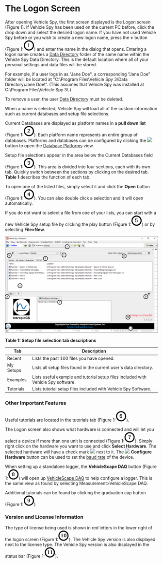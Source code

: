 # The Logon Screen

After opening Vehicle Spy, the first screen displayed is the Logon screen (Figure 1). If Vehicle Spy has been used on the current PC before, click the drop down and select the desired logon name. If you have not used Vehicle Spy before or you wish to create a new logon name, press the **+** button (Figure 1:![](../../.gitbook/assets/1.png)) and enter the name in the dialog that opens. Entering a logon name creates a [Data Directory](../../basic-operation-of-vehicle-spy/data-directory.md) folder of the same name within the Vehicle Spy Data Directory. This is the default location where all of your personal settings and data files will be stored.

For example, if a user logs in as "Jane Doe", a corresponding "Jane Doe" folder will be located at "C:\Program Files\Vehicle Spy 3\Data Directory\Jane Doe\\". (This assumes that Vehicle Spy was installed at C:\Program Files\Vehicle Spy 3\\.)

To remove a user, the user [Data Directory](../../basic-operation-of-vehicle-spy/data-directory.md) must be deleted.

When a name is selected, Vehicle Spy will load all of the custom information such as current databases and setup file selections.

Current Databases are displayed as platform names in a **pull down list** (Figure 1:![](../../.gitbook/assets/2.png)). Each platform name represents an entire group of databases. Platforms and databases can be configured by clicking the ![](https://cdn.intrepidcs.net/support/VehicleSpy/assets/DatabaseIcon.gif) button to open the [Database Platforms](https://github.com/intrepidcs/VSpy3-Docs/blob/main/main-menu-setup/network-databases.md) view.

Setup file selections appear in the area below the Current Databases field (Figure 1:![](../../.gitbook/assets/3.png)). This area is divided into four sections, each with its own tab. Quickly switch between the sections by clicking on the desired tab. **Table 1** describes the function of each tab.

To open one of the listed files, simply select it and click the **Open** button (Figure 1:![](../../.gitbook/assets/4.png)). You can also double click a selection and it will open automatically.

If you do not want to select a file from one of your lists, you can start with a new Vehicle Spy setup file by clicking the play button (Figure 1:![](../../.gitbook/assets/5.png)) or by selecting **File>New**.

![Figure 1: The Logon screen lets you customize Vehicle Spy and quickly find setup files](../../.gitbook/assets/spylogon.gif)

**Table 1: Setup file selection tab descriptions**

| Tab       | Description                                                                       |
| --------- | --------------------------------------------------------------------------------- |
| Recent    | Lists the past 100 files you have opened.                                         |
| My Setups | Lists all setup files found in the current user's data directory.                 |
| Examples  | Lists useful example and tutorial setup files included with Vehicle Spy software. |
| Tutorials | Lists tutorial setup files included with Vehicle Spy Software.                    |

### Other Important Features

Useful tutorials are located in the tutorials tab (Figure 1:![](../../.gitbook/assets/6.png)).

The Logon screen also shows what hardware is connected and will let you select a device if more than one unit is connected (Figure 1:![](../../.gitbook/assets/7.png)). Simply right click on the hardware you want to use and click **Select Hardware**. The selected hardware will have a check mark ![](https://cdn.intrepidcs.net/support/VehicleSpy/assets/chkFilter.gif) next to it. The ![](https://cdn.intrepidcs.net/support/VehicleSpy/assets/ConfigureHWIcon.gif) **Configure Hardware** button can be used to set the [baud rate](https://github.com/intrepidcs/VSpy3-Docs/blob/main/main-menu-spy-networks/networks/setup-a-network.md) of the device.

When setting up a standalone logger, the **VehicleScape DAQ** button (Figure 1:![](../../.gitbook/assets/8.png)) will open up [VehicleScape DAQ](https://github.com/intrepidcs/VSpy3-Docs/blob/main/main-menu-measurement/vehiclescape-daq/README.md) to help configure a logger. This is the same view as found by selecting Measurement>VehicleScape DAQ.

Additional tutorials can be found by clicking the graduation cap button (Figure 1:![](../../.gitbook/assets/9.png))

### Version and License Information

The type of license being used is shown in red letters in the lower right of the logon screen (Figure 1:![](../../.gitbook/assets/10.png)). The Vehicle Spy version is also displayed next to the license type. The Vehicle Spy version is also displayed in the status bar (Figure 1:![](../../.gitbook/assets/11.png)).
